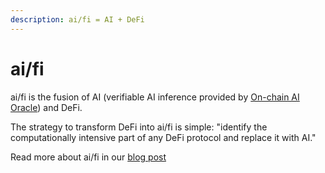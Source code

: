 ```yaml
---
description: ai/fi = AI + DeFi
---
```


# ai/fi

ai/fi is the fusion of AI (verifiable AI inference provided by [On-chain AI Oracle](./)) and DeFi.

The strategy to transform DeFi into ai/fi is simple: "identify the computationally intensive part of any DeFi protocol and replace it with AI."

Read more about ai/fi in our [blog post](https://mirror.xyz/orablog.eth/tHHeXtvl__w8qJiYo6Uu0Iac964Wm0hoVfiL-VDf-Nw)